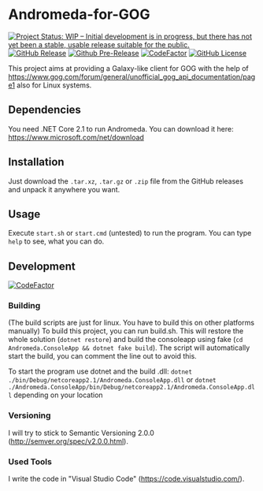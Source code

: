 # Andromeda-for-GOG
[![Project Status: WIP – Initial development is in progress, but there has not yet been a stable, usable release suitable for the public.](http://www.repostatus.org/badges/latest/active.svg)](http://www.repostatus.org/#active)
[![GitHub Release](https://img.shields.io/github/release/NicoVIII/Andromeda-for-GOG.svg)](https://github.com/NicoVIII/Andromeda-for-GOG/releases/latest)
[![Github Pre-Release](https://img.shields.io/github/release/NicoVIII/Andromeda-for-GOG/all.svg?label=prerelease)](https://github.com/NicoVIII/Andromeda-for-GOG/releases)
[![CodeFactor](https://www.codefactor.io/repository/github/nicoviii/andromeda-for-gog/badge)](https://www.codefactor.io/repository/github/nicoviii/andromeda-for-gog)
[![GitHub License](https://img.shields.io/badge/license-MIT-blue.svg)](https://raw.githubusercontent.com/NicoVIII/Andromeda-for-GOG/master/LICENSE)

This project aims at providing a Galaxy-like client for GOG with the help of https://www.gog.com/forum/general/unofficial_gog_api_documentation/page1 also for Linux systems.

## Dependencies
You need .NET Core 2.1 to run Andromeda. You can download it here:
https://www.microsoft.com/net/download

## Installation
Just download the `.tar.xz`, `.tar.gz` or `.zip` file from the GitHub releases and unpack it anywhere you want.

## Usage
Execute `start.sh` or `start.cmd` (untested) to run the program. You can type `help` to see, what you can do.

## Development
[![CodeFactor](https://www.codefactor.io/repository/github/nicoviii/andromeda-for-gog/badge/develop)](https://www.codefactor.io/repository/github/nicoviii/andromeda-for-gog/overview/develop)

### Building
(The build scripts are just for linux. You have to build this on other platforms manually)
To build this project, you can run build.sh. This will restore the whole solution (`dotnet restore`) and build the consoleapp using fake (`cd Andromeda.ConsoleApp && dotnet fake build`).
The script will automatically start the build, you can comment the line out to avoid this.

To start the program use dotnet and the build .dll: `dotnet ./bin/Debug/netcoreapp2.1/Andromeda.ConsoleApp.dll` or `dotnet ./Andromeda.ConsoleApp/bin/Debug/netcoreapp2.1/Andromeda.ConsoleApp.dll` depending on your location

### Versioning
I will try to stick to Semantic Versioning 2.0.0 (http://semver.org/spec/v2.0.0.html).

### Used Tools
I write the code in "Visual Studio Code" (https://code.visualstudio.com/).
